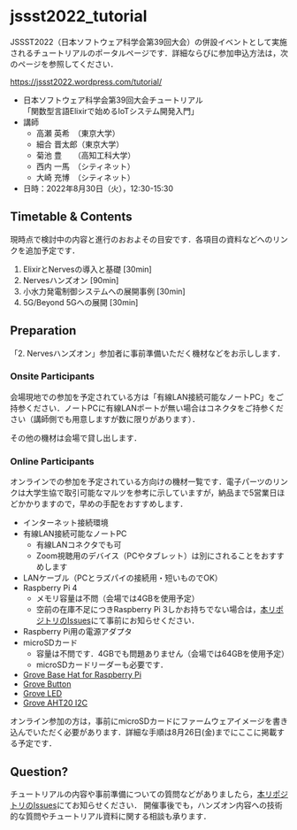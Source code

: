 # jssst2022_tutorial

JSSST2022（日本ソフトウェア科学会第39回大会）の併設イベントとして実施されるチュートリアルのポータルページです．詳細ならびに参加申込方法は，次のページを参照してください．

https://jssst2022.wordpress.com/tutorial/

- 日本ソフトウェア科学会第39回大会チュートリアル  
「関数型言語Elixirで始めるIoTシステム開発入門」
- 講師
  - 高瀬 英希　（東京大学）
  - 細合 晋太郎（東京大学）
  - 菊池 豊　　（高知工科大学）
  - 西内 一馬　（シティネット）
  - 大崎 充博　（シティネット）
- 日時：2022年8月30日（火），12:30-15:30

## Timetable & Contents

現時点で検討中の内容と進行のおおよその目安です．各項目の資料などへのリンクを追加予定です．

1. ElixirとNervesの導入と基礎 [30min]
1. Nervesハンズオン [90min]
1. 小水力発電制御システムへの展開事例 [30min]
1. 5G/Beyond 5Gへの展開 [30min]

## Preparation

「2. Nervesハンズオン」参加者に事前準備いただく機材などをお示しします．

### Onsite Participants

会場現地での参加を予定されている方は「有線LAN接続可能なノートPC」をご持参ください．ノートPCに有線LANポートが無い場合はコネクタをご持参ください（講師側でも用意しますが数に限りがあります）．

その他の機材は会場で貸し出します．

### Online Participants

オンラインでの参加を予定されている方向けの機材一覧です．電子パーツのリンクは大学生協で取引可能なマルツを参考に示していますが，納品まで5営業日ほどかかりますので，早めの手配をおすすめします．

- インターネット接続環境
- 有線LAN接続可能なノートPC
  - 有線LANコネクタでも可
  - Zoom視聴用のデバイス（PCやタブレット）は別にされることをおすすめします
- LANケーブル（PCとラズパイの接続用・短いものでOK）
- Raspberry Pi 4
  - メモリ容量は不問（会場では4GBを使用予定）
  - 空前の在庫不足につきRaspberry Pi 3しかお持ちでない場合は，[本リポジトリのIssues](https://github.com/b5g-ex/jssst2022_tutorial/issues)にて事前にお知らせください．
- Raspberry Pi用の電源アダプタ
- microSDカード
  - 容量は不問です．4GBでも問題ありません（会場では64GBを使用予定）
  - microSDカードリーダーも必要です．
- [Grove Base Hat for Raspberry Pi](https://www.marutsu.co.jp/pc/i/31964924/)
- [Grove Button](https://www.marutsu.co.jp/pc/i/10229505/)
- [Grove LED](https://www.marutsu.co.jp/pc/i/829294/)
- [Grove AHT20 I2C](https://www.marutsu.co.jp/pc/i/34539580/)

オンライン参加の方は，事前にmicroSDカードにファームウェアイメージを書き込んでいただく必要があります．詳細な手順は8月26日(金)までにここに掲載する予定です．

## Question?

チュートリアルの内容や事前準備についての質問などがありましたら，[本リポジトリのIssues](https://github.com/b5g-ex/jssst2022_tutorial/issues)にてお知らせください．
開催事後でも，ハンズオン内容への技術的な質問やチュートリアル資料に関する相談も承ります．
